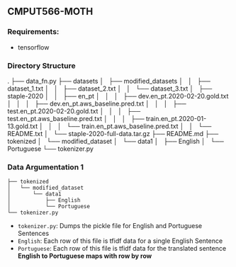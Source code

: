 ## CMPUT566-MOTH

### Requirements:
 - tensorflow
### Directory Structure
.
├── data_fn.py
├── datasets
│   ├── modified_datasets
│   │   ├── dataset_1.txt
│   │   ├── dataset_2.txt
│   │   └── dataset_3.txt
│   ├── staple-2020
│   │   ├── en_pt
│   │   │   ├── dev.en_pt.2020-02-20.gold.txt
│   │   │   ├── dev.en_pt.aws_baseline.pred.txt
│   │   │   ├── test.en_pt.2020-02-20.gold.txt
│   │   │   ├── test.en_pt.aws_baseline.pred.txt
│   │   │   ├── train.en_pt.2020-01-13.gold.txt
│   │   │   └── train.en_pt.aws_baseline.pred.txt
│   │   └── README.txt
│   └── staple-2020-full-data.tar.gz
├── README.md
├── tokenized
│   └── modified_dataset
│       └── data1
│           ├── English
│           └── Portuguese
└── tokenizer.py

### Data Argumentation 1
```
├── tokenized
│   └── modified_dataset
│       └── data1
│           ├── English
│           └── Portuguese
└── tokenizer.py
```

 - `tokenizer.py`: Dumps the pickle file for English and Portuguese Sentences
 - `English`: Each row of this file is tfidf data for a single English Sentence
 - `Portuguese`: Each row of this file is tfidf data for the translated sentence
 **English to Portuguese maps with row by row**
